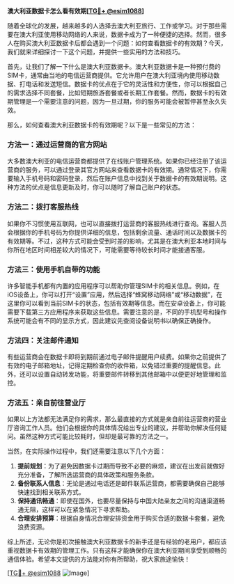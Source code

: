 **澳大利亚数据卡怎么看有效期[[TG💪+ @esim1088](https://t.me/s/esim1088)]**

随着全球化的发展，越来越多的人选择去澳大利亚旅行、工作或学习。对于那些需要在澳大利亚使用移动网络的人来说，数据卡成为了一种便捷的选择。然而，很多人在购买澳大利亚数据卡后都会遇到一个问题：如何查看数据卡的有效期？今天，我们就来详细探讨一下这个问题，并提供一些实用的方法和技巧。

首先，让我们了解一下什么是澳大利亚数据卡。澳大利亚数据卡是一种预付费的SIM卡，通常由当地的电信运营商提供。它允许用户在澳大利亚境内使用移动数据、打电话和发送短信。数据卡的优点在于它的灵活性和方便性，你可以根据自己的需求选择不同套餐，比如短期旅游套餐或者长期工作套餐。然而，数据卡的有效期管理是一个需要注意的问题，因为一旦过期，你的服务可能会被暂停甚至永久失效。

那么，如何查看澳大利亚数据卡的有效期呢？以下是一些常见的方法：

### 方法一：通过运营商的官方网站

大多数澳大利亚的电信运营商都提供了在线账户管理系统。如果你已经注册了该运营商的服务，可以通过登录其官方网站来查看数据卡的有效期。通常情况下，你需要输入手机号码和密码登录，然后在账户信息中找到关于数据卡的有效期说明。这种方法的优点是信息更新及时，你可以随时了解自己账户的状态。

### 方法二：拨打客服热线

如果你不习惯使用互联网，也可以直接拨打运营商的客服热线进行查询。客服人员会根据你的手机号码为你提供详细的信息，包括剩余流量、通话时间以及数据卡的有效期等。不过，这种方式可能会受到时差的影响，尤其是在澳大利亚本地时间与你所在地区时间相差较大的情况下，可能需要等待较长时间才能接通客服。

### 方法三：使用手机自带的功能

许多智能手机都有内置的应用程序可以帮助你管理SIM卡的相关信息。例如，在iOS设备上，你可以打开“设置”应用，然后选择“蜂窝移动网络”或“移动数据”，在这里你可以看到当前SIM卡的状态，包括有效期等信息。而在安卓设备上，你可能需要下载第三方应用程序来获取这些信息。需要注意的是，不同的手机型号和操作系统可能会有不同的显示方式，因此建议先查阅设备说明书以确保正确操作。

### 方法四：关注邮件通知

有些运营商会在数据卡即将到期前通过电子邮件提醒用户续费。如果你之前提供了有效的电子邮箱地址，记得定期检查你的收件箱，以免错过重要的提醒信息。此外，还可以设置自动转发功能，将重要邮件转移到其他邮箱中以便更好地管理和监控。

### 方法五：亲自前往营业厅

如果以上方法都无法满足你的需求，那么最直接的方式就是亲自前往运营商的营业厅咨询工作人员。他们会根据你的具体情况给出专业的建议，并帮助你解决任何疑问。虽然这种方式可能比较耗时，但却是最可靠的方法之一。

当然，在实际操作过程中，我们还需要注意以下几个方面：

1. **提前规划**：为了避免因数据卡过期而导致不必要的麻烦，建议在出发前就做好充分准备，了解所选运营商的具体政策和服务条款。
2. **备份联系人信息**：无论是通过电话还是邮件联系运营商，都需要确保自己能够快速找到相关联系方式。
3. **保持通讯畅通**：即使在国外，也要尽量保持与中国大陆亲友之间的沟通渠道畅通无阻，这样可以在紧急情况下寻求帮助。
4. **合理安排预算**：根据自身情况合理安排资金用于购买合适的数据卡套餐，避免浪费资源。

综上所述，无论你是初次接触澳大利亚数据卡的新手还是有经验的老用户，都应该重视数据卡有效期的管理工作。只有这样才能确保你在澳大利亚期间享受到顺畅的通信体验。希望本文提供的方法能对你有所帮助，祝大家旅途愉快！

[[TG💪+ @esim1088](https://t.me/s/esim1088) ![Image](https://i.postimg.cc/4NQfJmqS/Snipaste-2025-05-13-00-14-12.png)]